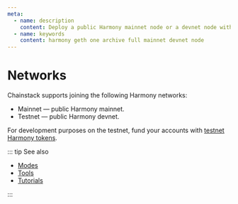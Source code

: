 ```yaml
---
meta:
  - name: description
    content: Deploy a public Harmony mainnet node or a devnet node with the Chainstack managed blockchain services in minutes.
  - name: keywords
    content: harmony geth one archive full mainnet devnet node
---
```


# Networks

Chainstack supports joining the following Harmony networks:

* Mainnet — public Harmony mainnet.
* Testnet — public Harmony devnet.

For development purposes on the testnet, fund your accounts with [testnet Harmony tokens](https://faucet.pops.one/).

::: tip See also

* [Modes](/operations/harmony/modes)
* [Tools](/operations/harmony/tools)
* [Tutorials](/tutorials/harmony/)

:::

